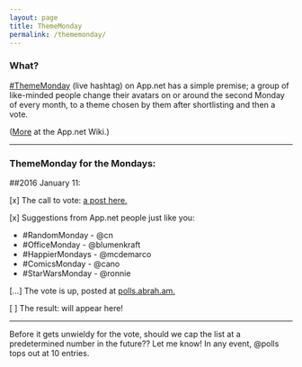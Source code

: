 ```yaml
---
layout: page
title: ThemeMonday
permalink: /thememonday/
---
```


### What?

[\#ThemeMonday](https://alpha.app.net/hashtags/thememonday) (live hashtag) on App.net has a simple premise; a group of like-minded people change their avatars on or around the second Monday of every month, to a theme chosen by them after shortlisting and then a vote.

([More](http://appdotnetwiki.net/w/index.php?title=ThemeMonday) at the App.net Wiki.)

---

### ThemeMonday for the Mondays:

##2016 January 11:

[x] The call to vote: [a post here.](http://bazbt3.github.io/2016/01/04/thememonday-call/)

[x] Suggestions from App.net people just like you:

* \#RandomMonday - @cn    
* \#OfficeMonday - @blumenkraft
* \#HappierMondays - @mcdemarco
* \#ComicsMonday - @cano
* \#StarWarsMonday - @ronnie

[…] The vote is up, posted at [polls.abrah.am.](https://polls.abrah.am/polls/568d7879d4b0bf0003689678)

[ ] The result: will appear here!

---

Before it gets unwieldy for the vote, should we cap the list at a predetermined number in the future??  Let me know!  In any event, @polls tops out at 10 entries.